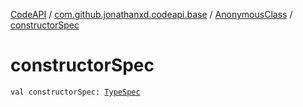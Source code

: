 [CodeAPI](../../index.md) / [com.github.jonathanxd.codeapi.base](../index.md) / [AnonymousClass](index.md) / [constructorSpec](.)

# constructorSpec

`val constructorSpec: `[`TypeSpec`](../-type-spec/index.md)